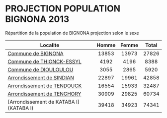 # PROJECTION POPULATION BIGNONA 2013
	
Répartition de la population de BIGNONA projection selon le sexe
	
| Localite  | Homme | Femme | Total |
| --------- |:-----:|:-----:|:-----:|
| [Commune de BIGNONA](BIGNONA) | 13853 | 13973 | 27826 |
| [Commune de THIONCK-ESSYL](THIONCK-ESSYL) | 4192 | 4196 | 8388 |
| [Commune de DIOULOULOU](DIOULOULOU) | 3055 | 2865 | 5920 |
| [Arrondissement de SINDIAN](SINDIAN) | 22897 | 19961 | 42858 |
| [Arrondissement de TENDOUCK](TENDOUCK) | 16554 | 15933 | 32487 |
| [Arrondissement de TENGHORY](TENGHORY) | 30909 | 29825 | 60734 |
| [Arrondissement de KATABA I](KATABA I) | 39418 | 34923 | 74341 |
